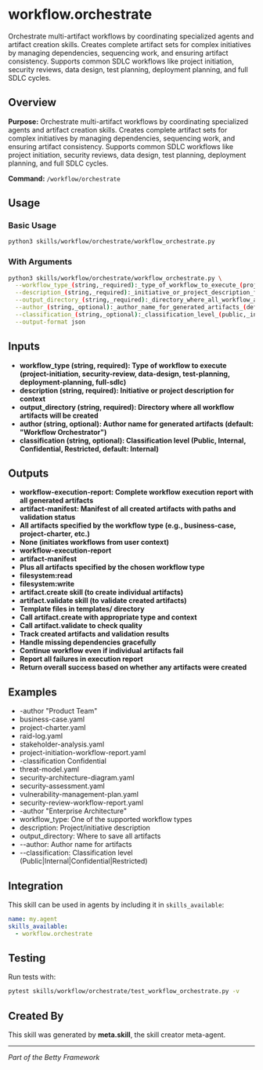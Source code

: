 # workflow.orchestrate

Orchestrate multi-artifact workflows by coordinating specialized agents and artifact creation skills. Creates complete artifact sets for complex initiatives by managing dependencies, sequencing work, and ensuring artifact consistency. Supports common SDLC workflows like project initiation, security reviews, data design, test planning, deployment planning, and full SDLC cycles.

## Overview

**Purpose:** Orchestrate multi-artifact workflows by coordinating specialized agents and artifact creation skills. Creates complete artifact sets for complex initiatives by managing dependencies, sequencing work, and ensuring artifact consistency. Supports common SDLC workflows like project initiation, security reviews, data design, test planning, deployment planning, and full SDLC cycles.

**Command:** `/workflow/orchestrate`

## Usage

### Basic Usage

```bash
python3 skills/workflow/orchestrate/workflow_orchestrate.py
```

### With Arguments

```bash
python3 skills/workflow/orchestrate/workflow_orchestrate.py \
  --workflow_type_(string,_required):_type_of_workflow_to_execute_(project-initiation,_security-review,_data-design,_test-planning,_deployment-planning,_full-sdlc) "value" \
  --description_(string,_required):_initiative_or_project_description_for_context "value" \
  --output_directory_(string,_required):_directory_where_all_workflow_artifacts_will_be_created "value" \
  --author_(string,_optional):_author_name_for_generated_artifacts_(default:_"workflow_orchestrator") "value" \
  --classification_(string,_optional):_classification_level_(public,_internal,_confidential,_restricted,_default:_internal) "value" \
  --output-format json
```

## Inputs

- **workflow_type (string, required): Type of workflow to execute (project-initiation, security-review, data-design, test-planning, deployment-planning, full-sdlc)**
- **description (string, required): Initiative or project description for context**
- **output_directory (string, required): Directory where all workflow artifacts will be created**
- **author (string, optional): Author name for generated artifacts (default: "Workflow Orchestrator")**
- **classification (string, optional): Classification level (Public, Internal, Confidential, Restricted, default: Internal)**

## Outputs

- **workflow-execution-report: Complete workflow execution report with all generated artifacts**
- **artifact-manifest: Manifest of all created artifacts with paths and validation status**
- **All artifacts specified by the workflow type (e.g., business-case, project-charter, etc.)**
- **None (initiates workflows from user context)**
- **workflow-execution-report**
- **artifact-manifest**
- **Plus all artifacts specified by the chosen workflow type**
- **filesystem:read**
- **filesystem:write**
- **artifact.create skill (to create individual artifacts)**
- **artifact.validate skill (to validate created artifacts)**
- **Template files in templates/ directory**
- **Call artifact.create with appropriate type and context**
- **Call artifact.validate to check quality**
- **Track created artifacts and validation results**
- **Handle missing dependencies gracefully**
- **Continue workflow even if individual artifacts fail**
- **Report all failures in execution report**
- **Return overall success based on whether any artifacts were created**

## Examples

- -author "Product Team"
- business-case.yaml
- project-charter.yaml
- raid-log.yaml
- stakeholder-analysis.yaml
- project-initiation-workflow-report.yaml
- -classification Confidential
- threat-model.yaml
- security-architecture-diagram.yaml
- security-assessment.yaml
- vulnerability-management-plan.yaml
- security-review-workflow-report.yaml
- -author "Enterprise Architecture"
- workflow_type: One of the supported workflow types
- description: Project/initiative description
- output_directory: Where to save all artifacts
- --author: Author name for artifacts
- --classification: Classification level (Public|Internal|Confidential|Restricted)

## Integration

This skill can be used in agents by including it in `skills_available`:

```yaml
name: my.agent
skills_available:
  - workflow.orchestrate
```

## Testing

Run tests with:

```bash
pytest skills/workflow/orchestrate/test_workflow_orchestrate.py -v
```

## Created By

This skill was generated by **meta.skill**, the skill creator meta-agent.

---

*Part of the Betty Framework*
